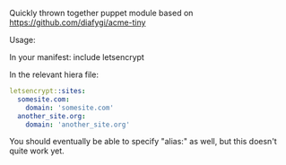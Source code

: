 Quickly thrown together puppet module based on https://github.com/diafygi/acme-tiny

Usage:

In your manifest:
include letsencrypt

In the relevant hiera file:
```yaml
letsencrypt::sites:
  somesite.com:
    domain: 'somesite.com'
  another_site.org:
    domain: 'another_site.org'
```

You should eventually be able to specify "alias:" as well, but this doesn't quite work yet.
